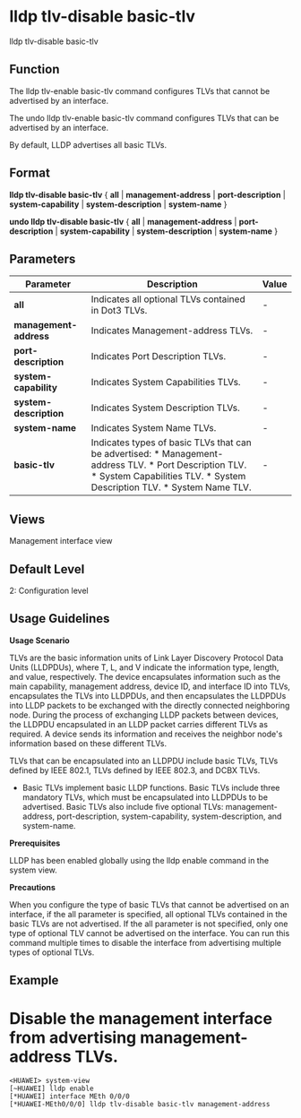 lldp tlv-disable basic-tlv
==========================

lldp tlv-disable basic-tlv

Function
--------

The lldp tlv-enable basic-tlv command configures TLVs that cannot be advertised by an interface.

The undo lldp tlv-enable basic-tlv command configures TLVs that can be advertised by an interface.

By default, LLDP advertises all basic TLVs.



Format
------

**lldp tlv-disable basic-tlv** { **all** | **management-address** | **port-description** | **system-capability** | **system-description** | **system-name** }

**undo lldp tlv-disable basic-tlv** { **all** | **management-address** | **port-description** | **system-capability** | **system-description** | **system-name** }



Parameters
----------

| Parameter | Description | Value |
| --- | --- | --- |
| **all** | Indicates all optional TLVs contained in Dot3 TLVs. | - |
| **management-address** | Indicates Management-address TLVs. | - |
| **port-description** | Indicates Port Description TLVs. | - |
| **system-capability** | Indicates System Capabilities TLVs. | - |
| **system-description** | Indicates System Description TLVs. | - |
| **system-name** | Indicates System Name TLVs. | - |
| **basic-tlv** | Indicates types of basic TLVs that can be advertised:   * Management-address TLV. * Port Description TLV. * System Capabilities TLV. * System Description TLV. * System Name TLV. | - |




Views
-----

Management interface view



Default Level
-------------

2: Configuration level



Usage Guidelines
----------------

**Usage Scenario**

TLVs are the basic information units of Link Layer Discovery Protocol Data Units (LLDPDUs), where T, L, and V indicate the information type, length, and value, respectively. The device encapsulates information such as the main capability, management address, device ID, and interface ID into TLVs, encapsulates the TLVs into LLDPDUs, and then encapsulates the LLDPDUs into LLDP packets to be exchanged with the directly connected neighboring node. During the process of exchanging LLDP packets between devices, the LLDPDU encapsulated in an LLDP packet carries different TLVs as required. A device sends its information and receives the neighbor node's information based on these different TLVs.

TLVs that can be encapsulated into an LLDPDU include basic TLVs, TLVs defined by IEEE 802.1, TLVs defined by IEEE 802.3, and DCBX TLVs.

* Basic TLVs implement basic LLDP functions. Basic TLVs include three mandatory TLVs, which must be encapsulated into LLDPDUs to be advertised. Basic TLVs also include five optional TLVs: management-address, port-description, system-capability, system-description, and system-name.

**Prerequisites**

LLDP has been enabled globally using the lldp enable command in the system view.

**Precautions**

When you configure the type of basic TLVs that cannot be advertised on an interface, if the all parameter is specified, all optional TLVs contained in the basic TLVs are not advertised. If the all parameter is not specified, only one type of optional TLV cannot be advertised on the interface. You can run this command multiple times to disable the interface from advertising multiple types of optional TLVs.



Example
-------

# Disable the management interface from advertising management-address TLVs.
```
<HUAWEI> system-view
[~HUAWEI] lldp enable
[*HUAWEI] interface MEth 0/0/0
[*HUAWEI-MEth0/0/0] lldp tlv-disable basic-tlv management-address

```